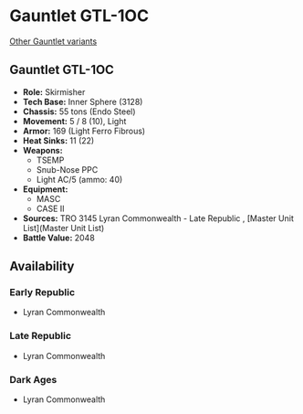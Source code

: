 # Gauntlet GTL-1OC 

[Other Gauntlet variants](../gauntlet.md) 

## Gauntlet GTL-1OC 

- **Role:** Skirmisher 
- **Tech Base:** Inner Sphere (3128) 
- **Chassis:** 55 tons (Endo Steel) 
- **Movement:** 5 / 8 (10), Light 
- **Armor:** 169 (Light Ferro Fibrous) 
- **Heat Sinks:** 11 (22) 
- **Weapons:** 
  - TSEMP 
  - Snub-Nose PPC 
  - Light AC/5 (ammo: 40) 
- **Equipment:** 
  - MASC 
  - CASE II 
- **Sources:** TRO 3145 Lyran Commonwealth - Late Republic , [Master Unit List](Master Unit List) 
- **Battle Value:** 2048 

## Availability 

### Early Republic 

- Lyran Commonwealth 

### Late Republic 

- Lyran Commonwealth 

### Dark Ages 

- Lyran Commonwealth 

